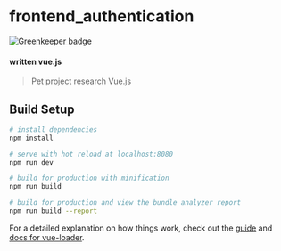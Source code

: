 # frontend_authentication

[![Greenkeeper badge](https://badges.greenkeeper.io/CuongStf/authentication_frontend.svg)](https://greenkeeper.io/)

#### written vue.js

> Pet project research Vue.js

## Build Setup

```bash
# install dependencies
npm install

# serve with hot reload at localhost:8080
npm run dev

# build for production with minification
npm run build

# build for production and view the bundle analyzer report
npm run build --report

```

For a detailed explanation on how things work, check out the [guide](http://vuejs-templates.github.io/webpack/) and [docs for vue-loader](http://vuejs.github.io/vue-loader).
